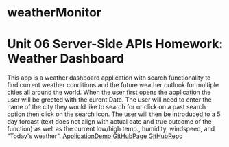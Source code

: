 # weatherMonitor
# Unit 06 Server-Side APIs Homework: Weather Dashboard
This app is a weather dashboard application with search functionality to find current weather conditions and the future weather outlook for multiple cities all around the world.
When the user first opens the application the user will be greeted with the curent Date.
The user will need to enter the name of the city they would like to search for or click on a past search option then click on the search icon. 
The user will then be introduced to a 5 day forcast (text does not align with actual date and true outcome of the function) as well as the current low/high temp., humidity, windspeed, and "Today's weather". 
[ApplicationDemo](./assets/applicationdemo.png)
[GitHubPage](https://programmerkim.github.io/weatherMonitor/)
[GitHubRepo](https://github.com/programmerkim/weatherMonitor)
